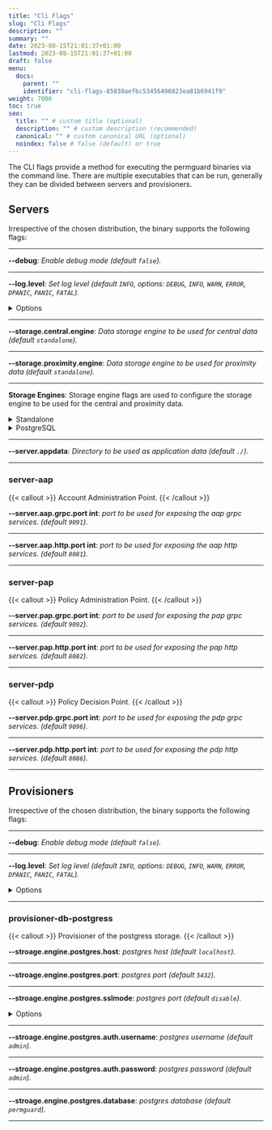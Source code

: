 ```yaml
---
title: "Cli Flags"
slug: "Cli Flags"
description: ""
summary: ""
date: 2023-08-15T21:01:37+01:00
lastmod: 2023-08-15T21:01:37+01:00
draft: false
menu:
  docs:
    parent: ""
    identifier: "cli-flags-85030aefbc53456496023ea81b6941f9"
weight: 7006
toc: true
seo:
  title: "" # custom title (optional)
  description: "" # custom description (recommended)
  canonical: "" # custom canonical URL (optional)
  noindex: false # false (default) or true
---
```

The CLI flags provide a method for executing the permguard binaries via the command line.
There are multiple executables that can be run, generally they can be divided between servers and provisioners.

## Servers

Irrespective of the chosen distribution, the binary supports the following flags:

---
**--debug**: *Enable debug mode (default `false`).*

---
**--log.level**: *Set log level (default `INFO`, options: `DEBUG`, `INFO`, `WARN`, `ERROR`, `DPANIC`, `PANIC`, `FATAL`).*

<details>
  <summary>Options</summary>

| LEVEL     | MEANING                                                                                                          |
|-----------|------------------------------------------------------------------------------------------------------------------|
| DEBUG     | Debug logs are typically voluminous, and are usually disabled in production.                                     |
| INFO      | Info is the default logging priority.                                                                            |
| WARN      | Warn logs are more important than Info, but don't need individual human review.                                  |
| ERROR     | Error logs are high-priority. If an application is running smoothly, it shouldn't generate any error-level logs. |
| DPANIC    | DPanic logs are particularly important errors. In development the logger panics after writing the message.       |
| PANIC     | Panic logs a message, then panics.                                                                               |
| FATAL     | Fatal logs a message, then calls os.Exit(1).                                                                     |

</details>

---

**--storage.central.engine**: *Data storage engine to be used for central data (default `standalone`).*

---

**--storage.proximity.engine**: *Data storage engine to be used for proximity data (default `standalone`).*

---

**Storage Engines**: Storage engine flags are used to configure the storage engine to be used for the central and proximity data.

<details>
  <summary>Standalone</summary>

</details>

<details>
  <summary>PostgreSQL</summary>

{{< callout context="caution" icon="alert-triangle" >}} Beware that as of today, PostgreSQL only implements `AAP` storage.{{< /callout >}}

**--stroage.engine.postgres.host**: *postgres host (default `localhost`).*

---

**--stroage.engine.postgres.port**: *postgres port (default `5432`).*

---

**--stroage.engine.postgres.sslmode**: *postgres port (default `disable`).*

<details>
  <summary>Options</summary>

| LEVEL       | MEANING                                                                                                                                                          |
|-------------|------------------------------------------------------------------------------------------------------------------------------------------------------------------|
| DISABLE     | The user doesn't care about security and doesn't want to pay the overhead of encryption.                                                                         |
| REQUIRE     | The user wants their data to be encrypted and accepts the overhead. They trust that the network will ensure they always connect to the intended server.          |
| VERIFY-CA   | The user wants their data encrypted and accepts the overhead. They want to ensure they connect to a server that they trust.                                      |
| VERIFY-FULL | The user wants their data encrypted and accepts the overhead. They want to ensure they connect to a server they trust and verify that it's the one they specify. |

</details>

---

**--stroage.engine.postgres.auth.username**: *postgres username (default `admin`).*

---

**--stroage.engine.postgres.auth.password**: *postgres password (default `admin`).*

---

**--stroage.engine.postgres.database**: *postgres database (default `permguard`).*

---

</details>

---

**--server.appdata**: *Directory to be used as application data (default `./`).*

---

### server-aap

{{< callout >}} Account Administration Point. {{< /callout >}}

**--server.aap.grpc.port int**: *port to be used for exposing the aap grpc services. (default `9091`).*

---

**--server.aap.http.port int**: *port to be used for exposing the aap http services. (default `8081`).*

---

### server-pap

{{< callout >}} Policy Administration Point. {{< /callout >}}

**--server.pap.grpc.port int**: *port to be used for exposing the pap grpc services. (default `9092`).*

---

**--server.pap.http.port int**: *port to be used for exposing the pap http services. (default `8082`).*

---

### server-pdp

{{< callout >}} Policy Decision Point. {{< /callout >}}

**--server.pdp.grpc.port int**: *port to be used for exposing the pdp grpc services. (default `9096`).*

---

**--server.pdp.http.port int**: *port to be used for exposing the pdp http services. (default `8086`).*

---

## Provisioners

Irrespective of the chosen distribution, the binary supports the following flags:

---
**--debug**: *Enable debug mode (default `false`).*

---
**--log.level**: *Set log level (default `INFO`, options: `DEBUG`, `INFO`, `WARN`, `ERROR`, `DPANIC`, `PANIC`, `FATAL`).*

<details>
  <summary>Options</summary>

| LEVEL     | MEANING                                                                                                          |
|-----------|------------------------------------------------------------------------------------------------------------------|
| DEBUG     | Debug logs are typically voluminous, and are usually disabled in production.                                     |
| INFO      | Info is the default logging priority.                                                                            |
| WARN      | Warn logs are more important than Info, but don't need individual human review.                                  |
| ERROR     | Error logs are high-priority. If an application is running smoothly, it shouldn't generate any error-level logs. |
| DPANIC    | DPanic logs are particularly important errors. In development the logger panics after writing the message.       |
| PANIC     | Panic logs a message, then panics.                                                                               |
| FATAL     | Fatal logs a message, then calls os.Exit(1).                                                                     |

</details>

---

### provisioner-db-postgress

{{< callout >}} Provisioner of the postgress storage. {{< /callout >}}

**--stroage.engine.postgres.host**: *postgres host (default `localhost`).*

---

**--stroage.engine.postgres.port**: *postgres port (default `5432`).*

---

**--stroage.engine.postgres.sslmode**: *postgres port (default `disable`).*

<details>
  <summary>Options</summary>

| LEVEL       | MEANING                                                                                                                                                          |
|-------------|------------------------------------------------------------------------------------------------------------------------------------------------------------------|
| DISABLE     | The user doesn't care about security and doesn't want to pay the overhead of encryption.                                                                         |
| REQUIRE     | The user wants their data to be encrypted and accepts the overhead. They trust that the network will ensure they always connect to the intended server.          |
| VERIFY-CA   | The user wants their data encrypted and accepts the overhead. They want to ensure they connect to a server that they trust.                                      |
| VERIFY-FULL | The user wants their data encrypted and accepts the overhead. They want to ensure they connect to a server they trust and verify that it's the one they specify. |

</details>

---

**--stroage.engine.postgres.auth.username**: *postgres username (default `admin`).*

---

**--stroage.engine.postgres.auth.password**: *postgres password (default `admin`).*

---

**--stroage.engine.postgres.database**: *postgres database (default `permguard`).*

---
